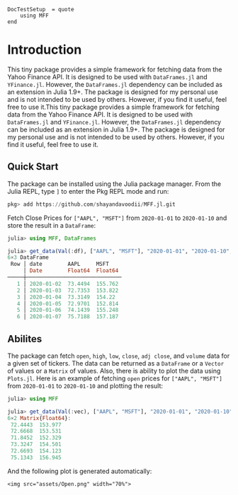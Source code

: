 ```@meta
DocTestSetup  = quote
    using MFF
end
```

# Introduction
This tiny package provides a simple framework for fetching data from the Yahoo Finance API. It is designed to be used with `DataFrames.jl` and `YFinance.jl`. However, the `DataFrames.jl` dependency can be included as an extension in Julia 1.9+. The package is designed for my personal use and is not intended to be used by others. However, if you find it useful, feel free to use it.This tiny package provides a simple framework for fetching data from the Yahoo Finance API. It is designed to be used with `DataFrames.jl` and `YFinance.jl`. However, the `DataFrames.jl` dependency can be included as an extension in Julia 1.9+. The package is designed for my personal use and is not intended to be used by others. However, if you find it useful, feel free to use it.

## Quick Start
The package can be installed using the Julia package manager. From the Julia REPL, type `]` to enter the Pkg REPL mode and run:

```julia
pkg> add https://github.com/shayandavoodii/MFF.jl.git
```

Fetch Close Prices for `["AAPL", "MSFT"]` from `2020-01-01` to `2020-01-10` and store the result in a `DataFrame`:

```julia
julia> using MFF, DataFrames

julia> get_data(Val(:df), ["AAPL", "MSFT"], "2020-01-01", "2020-01-10", fixdt=true)
6×3 DataFrame
 Row │ date        AAPL     MSFT    
     │ Date        Float64  Float64 
─────┼──────────────────────────────
   1 │ 2020-01-02  73.4494  155.762
   2 │ 2020-01-03  72.7353  153.822
   3 │ 2020-01-04  73.3149  154.22
   4 │ 2020-01-05  72.9701  152.814
   5 │ 2020-01-06  74.1439  155.248
   6 │ 2020-01-07  75.7188  157.187
```

## Abilites
The package can fetch `open`, `high`, `low`, `close`, `adj close`, and `volume` data for a given set of tickers. The data can be returned as a `DataFrame` or a `Vector` of values or a `Matrix` of values. Also, there is ability to plot the data using `Plots.jl`. Here is an example of fetching `open` prices for `["AAPL", "MSFT"]` from `2020-01-01` to `2020-01-10` and plotting the result:

```julia
julia> using MFF

julia> get_data(Val(:vec), ["AAPL", "MSFT"], "2020-01-01", "2020-01-10", prprty="open", plot=true)
6×2 Matrix{Float64}:
 72.4443  153.977
 72.6668  153.531
 71.8452  152.329
 73.3247  154.501
 72.6693  154.123
 75.1343  156.945
```
And the following plot is generated automatically:  
```@raw html
<img src="assets/Open.png" width="70%">
```
